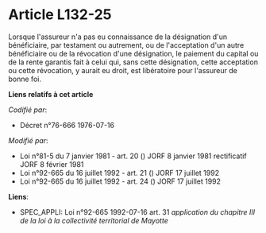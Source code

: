 # Article L132-25

Lorsque l'assureur n'a pas eu connaissance de la désignation d'un bénéficiaire, par testament ou autrement, ou de
l'acceptation d'un autre bénéficiaire ou de la révocation d'une désignation, le paiement du capital ou de la rente garantis
fait à celui qui, sans cette désignation, cette acceptation ou cette révocation, y aurait eu droit, est libératoire pour
l'assureur de bonne foi.

**Liens relatifs à cet article**

_Codifié par_:

  - Décret n°76-666 1976-07-16

_Modifié par_:

  - Loi n°81-5 du 7 janvier 1981 - art. 20 () JORF 8 janvier 1981 rectificatif JORF 8 février 1981
  - Loi n°92-665 du 16 juillet 1992 - art. 21 () JORF 17 juillet 1992
  - Loi n°92-665 du 16 juillet 1992 - art. 24 () JORF 17 juillet 1992

**Liens**:

  - SPEC_APPLI: Loi n°92-665 1992-07-16 art. 31 *application du chapitre III de la loi à la collectivité territorial de Mayotte*
